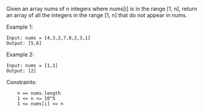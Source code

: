 Given an array nums of n integers where nums[i] is in the range [1, n], return an array of all the integers in the range [1, n] that do not appear in nums.

Example 1:

```
Input: nums = [4,3,2,7,8,2,3,1]
Output: [5,6]
```

Example 2:

```
Input: nums = [1,1]
Output: [2]
```

Constraints:

```
    n == nums.length
    1 <= n <= 10^5
    1 <= nums[i] <= n
```
